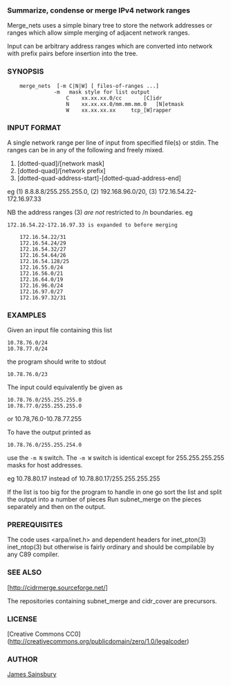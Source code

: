 
### Summarize, condense or merge IPv4 network ranges

Merge_nets uses a simple binary tree to store the network addresses
or ranges which allow simple merging of adjacent network ranges.

Input can be arbitrary address ranges which are converted into
network with prefix pairs before insertion into the tree. 

### SYNOPSIS

```
    merge_nets  [-m C|N|W] [ files-of-ranges ...]
               -m	mask style for list output
                   C	xx.xx.xx.0/cc		[C]idr
                   N	xx.xx.xx.0/mm.mm.mm.0	[N]etmask
                   W	xx.xx.xx.xx		tcp_[W]rapper
```

### INPUT FORMAT

A single network range per line of input from specified file(s) or stdin.
The ranges can be in any of the following and freely mixed.

1. [dotted-quad]/[network mask] 
2. [dotted-quad]/[network prefix]
3. [dotted-quad-address-start]-[dotted-quad-address-end]

eg (1) 8.8.8.8/255.255.255.0, (2) 192.168.96.0/20, (3) 172.16.54.22-172.16.97.33

NB the address ranges (3) *are not* restricted to /n boundaries.
eg
```
172.16.54.22-172.16.97.33 is expanded to before merging

	172.16.54.22/31
	172.16.54.24/29
	172.16.54.32/27
	172.16.54.64/26
	172.16.54.128/25
	172.16.55.0/24
	172.16.56.0/21
	172.16.64.0/19
	172.16.96.0/24
	172.16.97.0/27
	172.16.97.32/31
```

### EXAMPLES

Given an input file containing this list

	10.78.76.0/24
	10.78.77.0/24

the program should write to stdout

	10.78.76.0/23

The input could equivalently be given as

	10.78.76.0/255.255.255.0
	10.78.77.0/255.255.255.0
or
	10.78,76.0-10.78.77.255

To have the output printed as

	10.78.76.0/255.255.254.0

use the `-m N` switch.  The `-m W` switch is identical 
except for 255.255.255.255 masks for host addresses.

eg 10.78.80.17 instead of 10.78.80.17/255.255.255.255 

If the list is too big for the program to handle in one go
sort the list and split the output into a number of pieces
Run subnet_merge on the pieces separately and then on the output.

### PREREQUISITES

The code uses <arpa/inet.h> and dependent headers for inet_pton(3)
inet_ntop(3) but otherwise is fairly ordinary and should be
compilable by any C89 compiler.

### SEE ALSO

[http://cidrmerge.sourceforge.net/]

The repositories containing subnet_merge and cidr_cover are precursors.

### LICENSE
[Creative Commons CC0]
(http://creativecommons.org/publicdomain/zero/1.0/legalcoder)

### AUTHOR
[James Sainsbury](mailto:toves@sdf.lonestar.org)
